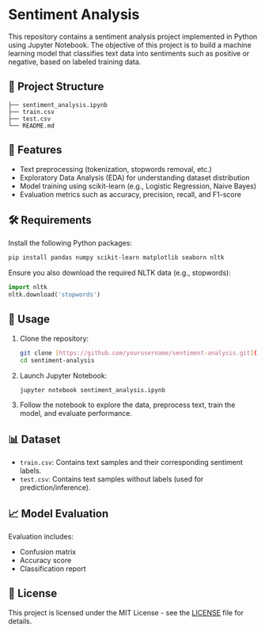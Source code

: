 # Sentiment Analysis

This repository contains a sentiment analysis project implemented in Python using Jupyter Notebook. The objective of this project is to build a machine learning model that classifies text data into sentiments such as positive or negative, based on labeled training data.

## 📂 Project Structure

```
├── sentiment_analysis.ipynb
├── train.csv
├── test.csv
└── README.md
```

## 🧠 Features

- Text preprocessing (tokenization, stopwords removal, etc.)
- Exploratory Data Analysis (EDA) for understanding dataset distribution
- Model training using scikit-learn (e.g., Logistic Regression, Naive Bayes)
- Evaluation metrics such as accuracy, precision, recall, and F1-score

## 🛠️ Requirements

Install the following Python packages:

```bash
pip install pandas numpy scikit-learn matplotlib seaborn nltk
```

Ensure you also download the required NLTK data (e.g., stopwords):

```python
import nltk
nltk.download('stopwords')
```

## 🚀 Usage

1. Clone the repository:
   ```bash
   git clone [https://github.com/yourusername/sentiment-analysis.git](https://github.com/bkandh30/sentiment-analysis.git)
   cd sentiment-analysis
   ```

2. Launch Jupyter Notebook:
   ```bash
   jupyter notebook sentiment_analysis.ipynb
   ```

3. Follow the notebook to explore the data, preprocess text, train the model, and evaluate performance.

## 📊 Dataset

- `train.csv`: Contains text samples and their corresponding sentiment labels.
- `test.csv`: Contains text samples without labels (used for prediction/inference).

## 📈 Model Evaluation

Evaluation includes:
- Confusion matrix
- Accuracy score
- Classification report

## 📝 License

This project is licensed under the MIT License - see the [LICENSE](LICENSE) file for details.
